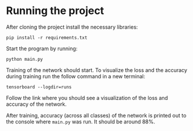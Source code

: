 # Running the project

After cloning the project install the necessary libraries:

```pip install -r requirements.txt```

Start the program by running:

```python main.py```

Training of the network should start. To visualize the loss
and the accuracy during training run the follow command in
a new terminal:

```tensorboard --logdir=runs```

Follow the link where you should see a visualization
of the loss and accuracy of the network.

After training, accuracy (across all classes) of the network 
is printed out to the console where ```main.py``` was run.
It should be around 88%.
